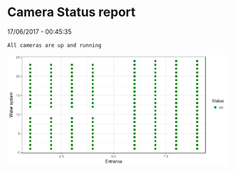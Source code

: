 Camera Status report
================
17/06/2017 - 00:45:35

    All cameras are up and running

![](camreport_files/figure-markdown_github/unnamed-chunk-2-1.png)
